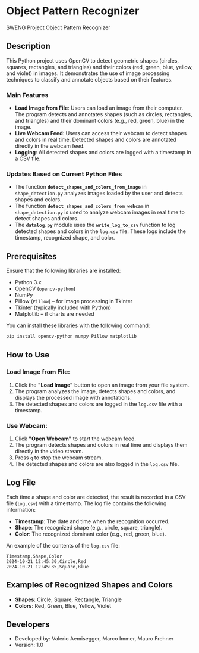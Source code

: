 
# Object Pattern Recognizer

SWENG Project Object Pattern Recognizer

## Description

This Python project uses OpenCV to detect geometric shapes (circles, squares, rectangles, and triangles) and their colors (red, green, blue, yellow, and violet) in images. It demonstrates the use of image processing techniques to classify and annotate objects based on their features.

### Main Features

- **Load Image from File**: Users can load an image from their computer. The program detects and annotates shapes (such as circles, rectangles, and triangles) and their dominant colors (e.g., red, green, blue) in the image.
- **Live Webcam Feed**: Users can access their webcam to detect shapes and colors in real time. Detected shapes and colors are annotated directly in the webcam feed.
- **Logging**: All detected shapes and colors are logged with a timestamp in a CSV file.

### Updates Based on Current Python Files

- The function **`detect_shapes_and_colors_from_image`** in `shape_detection.py` analyzes images loaded by the user and detects shapes and colors.
- The function **`detect_shapes_and_colors_from_webcam`** in `shape_detection.py` is used to analyze webcam images in real time to detect shapes and colors.
- The **`datalog.py`** module uses the **`write_log_to_csv`** function to log detected shapes and colors in the `log.csv` file. These logs include the timestamp, recognized shape, and color.

## Prerequisites

Ensure that the following libraries are installed:

- Python 3.x
- OpenCV (`opencv-python`)
- NumPy
- Pillow (`Pillow`) – for image processing in Tkinter
- Tkinter (typically included with Python)
- Matplotlib – if charts are needed

You can install these libraries with the following command:

```bash
pip install opencv-python numpy Pillow matplotlib
```

## How to Use

### Load Image from File:

1. Click the **"Load Image"** button to open an image from your file system.
2. The program analyzes the image, detects shapes and colors, and displays the processed image with annotations.
3. The detected shapes and colors are logged in the `log.csv` file with a timestamp.

### Use Webcam:

1. Click **"Open Webcam"** to start the webcam feed.
2. The program detects shapes and colors in real time and displays them directly in the video stream.
3. Press `q` to stop the webcam stream.
4. The detected shapes and colors are also logged in the `log.csv` file.

## Log File

Each time a shape and color are detected, the result is recorded in a CSV file (`log.csv`) with a timestamp. The log file contains the following information:

- **Timestamp**: The date and time when the recognition occurred.
- **Shape**: The recognized shape (e.g., circle, square, triangle).
- **Color**: The recognized dominant color (e.g., red, green, blue).

An example of the contents of the `log.csv` file:

```csv
Timestamp,Shape,Color
2024-10-21 12:45:30,Circle,Red
2024-10-21 12:45:35,Square,Blue
```

## Examples of Recognized Shapes and Colors

- **Shapes**: Circle, Square, Rectangle, Triangle
- **Colors**: Red, Green, Blue, Yellow, Violet

## Developers

- Developed by: Valerio Aemisegger, Marco Immer, Mauro Frehner
- Version: 1.0
